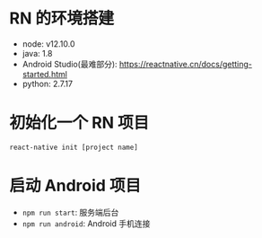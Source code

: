 # RN 的环境搭建

- node: v12.10.0
- java: 1.8
- Android Studio(最难部分): https://reactnative.cn/docs/getting-started.html
- python: 2.7.17

# 初始化一个 RN 项目

`react-native init [project name]`

# 启动 Android 项目

- `npm run start`: 服务端后台
- `npm run android`: Android 手机连接
